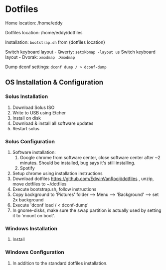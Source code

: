 # Dotfiles

Home location:      /home/eddy

Dotfiles location:  /home/eddy/dotfiles

Installation: `bootstrap.sh` from {dotfiles location}

Switch keyboard layout - Qwerty: `setxkbmap -layout us`
Switch keyboard layout - Dvorak: `xmodmap .Xmodmap`

Dump dconf settings: `dconf dump / > dconf-dump`


## OS Installation & Configuration

### Solus Installation

1. Download Solus ISO
1. Write to USB using Etcher
1. Install on disk
1. Download & install all software updates
1. Restart solus

### Solus Configuration
1. Software installation:
	1. Google chrome from software center, close software center after ~2 minutes. Should be installed, bug says it's still installing.
	1. Spotify
1. Setup chrome using installation instructions
1. Download dotfiles https://github.com/EdwinVanRooij/dotfiles , unzip, move dotfiles to ~/dotfiles
1. Execute bootstrap.sh, follow instructions
1. Copy background to 'Pictures' folder --> Menu --> 'Background' --> set 2x background
1. Execute 'dconf load / < dconf-dump'
1. In gnome-disks, make sure the swap partition is actually used by setting it to 'mount on boot'.

### Windows Installation

1. Install

### Windows Configuration
1. In addition to the standard dotfiles installation.
